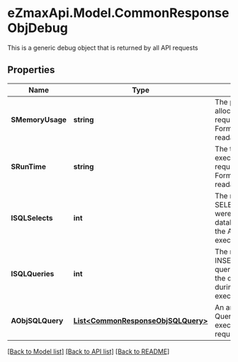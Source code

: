 # eZmaxApi.Model.CommonResponseObjDebug
This is a generic debug object that is returned by all API requests

## Properties

Name | Type | Description | Notes
------------ | ------------- | ------------- | -------------
**SMemoryUsage** | **string** | The peak memory allocated during the API request execution. Formatted as a human readable string | 
**SRunTime** | **string** | The total server execution time of the API request execution. Formatted as a human readable string | 
**ISQLSelects** | **int** | The number of SQL SELECT queries that were sent to the database server during the API request execution | 
**ISQLQueries** | **int** | The number of SQL INSERT/UPDATE/DELETE queries that were sent to the database server during the API request execution | 
**AObjSQLQuery** | [**List&lt;CommonResponseObjSQLQuery&gt;**](CommonResponseObjSQLQuery.md) | An array of the SQL Queries that were executed during the API request execution | 

[[Back to Model list]](../README.md#documentation-for-models) [[Back to API list]](../README.md#documentation-for-api-endpoints) [[Back to README]](../README.md)

